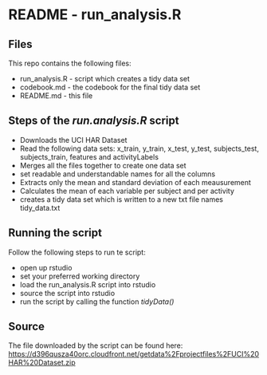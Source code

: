 # README - run_analysis.R

## Files
This repo contains the following files:
* run_analysis.R - script which creates a tidy data set
* codebook.md - the codebook for the final tidy data set
* README.md - this file

## Steps of the *run.analysis.R* script

* Downloads the UCI HAR Dataset
* Read the following data sets: x_train, y_train, x_test, y_test, subjects_test, subjects_train, features and activityLabels
* Merges all the files together to create one data set
* set readable and understandable names for all the columns
* Extracts only the mean and standard deviation of each meausurement
* Calculates the mean of each variable per subject and per activity
* creates a tidy data set which is written to a new txt file names tidy_data.txt

## Running the script
Follow the following steps to run te script:

* open up rstudio
* set your preferred working directory
* load the run_analysis.R script into rstudio
* source the script into rstudio
* run the script by calling the function *tidyData()*

## Source
The file downloaded by the script can be found here: https://d396qusza40orc.cloudfront.net/getdata%2Fprojectfiles%2FUCI%20HAR%20Dataset.zip
